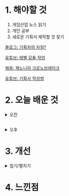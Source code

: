 
# 1. 해야할 것

1. 게임산업 뉴스 읽기 
2. 개인 공부  
3. 새로운 기획서 제작할 것 찾기

[블로그: 기획자의 자질?](https://blog.naver.com/onlybest01/221138283883)

[유튜브: 레벨 모듈 작업](https://www.youtube.com/watch?v=2MONkGeXDko)

[채용: 제노니아 크로노브레이크](https://com2us.recruiter.co.kr/app/jobnotice/view?systemKindCode=MRS2&jobnoticeSn=165091)

[유튜브: 기획서 작성법](https://www.youtube.com/watch?v=4DtXVWo7-Xg)

# 2. 오늘 배운 것

<details>
<summary>오전</summary>


</details>

##

<details>
<summary>오후</summary>

## 채용정보 찾기

![image](https://github.com/JM94Ent/TIL-WIL/assets/143363550/f33c8e00-66d1-4d94-bc7d-37d2e0b226fd)

![image](https://github.com/JM94Ent/TIL-WIL/assets/143363550/f9a9e0b9-59c6-4eca-88fb-09da20f97066)


</details>




# 3. 개선


<details>
<summary>접기/펼치기</summary>


</details>



# 4. 느낀점


